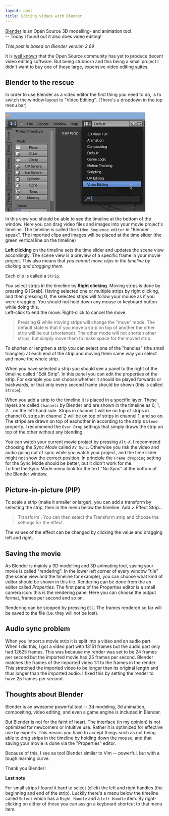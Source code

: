 ```yaml
---
layout: post
title: Editing videos with Blender
---
```

[Blender] is an Open Source 3D modelling- and animation tool.  
-- Today I found out it also does video editing!

[Blender]: https://blender.org

_This post is based on Blender version 2.69_

It is [well known](https://www.youtube.com/watch?v=Sh-cnaJoGCw&t=28m50s) that the
Open Source community has yet to produce decent video editing software.  But
being stubborn and this being a small project I didn't want to buy one of those
large, expensive video editing suites.

[kdenlive]: https://www.kdenlive.org/
[Openshot]: https://www.openshotvideo.com/

Blender to the rescue
---------------------
In order to use Blender as a video editor the first thing you need to do, is to
switch the window layout to "Video Editing". (There's a dropdown in the top menu
bar)

<a href="img/blender-screenshot-full.png">
<img alt="Screenshot of Blenders window layout menu" src="img/blender-screenshot-cropped.png" style="display:block; float:none">
</a>

In this view you should be able to see the timeline at the bottom of the window.
Here you can drag video files and images into your movie project's timeline. The
timeline is called the `Video Sequence editor` in "Blender speak".
The imported clips and images will be placed at the time slider (the green
vertical line on the timeline)

**Left clicking** on the timeline sets the time slider and updates the scene
view accordingly. The scene view is a preview of a specific frame in your
movie project. This also means that _you cannot move clips in the timeline by
clicking and dragging them_.

Each clip is called a `Strip`.

You select strips in the timeline by **Right clicking**.
Moving strips is done by pressing **G** [Grab]. Having selected one or multiple
strips by right clicking, and then pressing G, the selected strips will follow your
mouse as if you were dragging. You should not hold down any mouse or keyboard
button while doing this.  
Left-click to end the move. Right-click to cancel the move.

> Pressing **G** while moving strips will change the "move" mode. The default
> state is that if you move a strip on top of another the other strip will be cut
> (shortened).  The other mode will not shorten other strips, but simply move
> them to make space for the moved strip.

To shorten or lengthen a strip you can select one of the "handles" (the small
triangles) at each end of the strip and moving them same way you select and
move the whole strip.

When you have selected a strip you should see a panel to the right of the
timeline called "Edit Strip". In this panel you can edit the properties of the
strip. For example you can choose whether it should be played forwards or
backwards, or that only every second frame should be shown (this is called
`Strobe`).

When you add a strip to the timeline it is placed in a specific layer.  These
layers are called `Channels` by Blender and are shown in the timeline as 0, 1,
2... on the left-hand side. Strips in channel 1 will
be on top of strips in channel 0, strips in channel 2 will be on top of
strips in channel 1, and so on.  The strips are drawn on top of eachother
in according to the strip's `blend` property. I recommend the `Over Drop`
settings that simply draws the strip on top of the other without any blending.

You can watch your current movie project by pressing `Alt-A`. I recommend
choosing the _Sync Mode_ called `AV Sync`. Otherwise you risk the video and
audio going out of sync while you watch your project, and the time slider might
not show the correct position. In principle the `Frame dropping` setting for the
Sync Mode should be better, but it didn't work for me.  
To find the Sync Mode menu look for the text "No Sync" at the bottom of the
Blender window.

Picture-in-picture (PIP)
------------------------
To scale a strip (make it smaller or larger), you can add a transform by
selecting the strip, then in the menu below the timeline `Add > Effect Strip...
> Transform`.  You can then select the Transform strip and choose the settings
for the effect.

The values of the effect can be changed by clicking the value and dragging left
and right.

Saving the movie
----------------
As Blender is mainly a 3D modelling and 3D animating tool, saving your movie is
called "rendering".  In the lower left corner of every window "tile" (the scene
view and the timeline for example), you can choose what kind of editor should be
shown in this tile. Rendering can be done from the an editor called _Properties_.
The first pane of the Properties editor is a small camera icon: this is the
rendering pane.  Here you can choose the output format, frames per second and so
on.

Rendering can be stopped by pressing `ESC`. The frames rendered so far will be
saved to the file (i.e. they will not be lost).

Audio sync problem
------------------
When you import a movie strip it is split into a video and an audio part. When
I did this, I got a video part with 13151 frames but the audio part only had
12625 frames. This was because my render was set to be 24 frames per second but
the imported movie had 25 frames per second. Blender matches the frames of the
imported video 1:1 to the frames in the render. This stretched the
imported video to be longer than its original length and thus longer than the
imported audio. I fixed this by setting the render to have 25 frames per second.

Thoughts about Blender
----------------------
Blender is an awesome powerful tool -- 3d modeling, 3d animation, compositing,
video editing, and even a game engine is included in Blender.

But Blender is not for the faint of heart. The interface (in my opinion) is not
optimized for newcomers or intuitive use. Rather it is optimized for effective
use by experts. This means you have to accept things such as not being able to
drag strips in the timeline by holding down the mouse, and that saving
your movie is done via the "Properties" editor.

Because of this, I see as tool Blender similar to Vim -- powerful, but with a
tough learning curve.

Thank you Blender!

**Last note**

For small strips I found it hard to select (click) the left and right handles
(the beginning and end of the strip). Luckily there's a menu below the timeline
called `Select` which has a `Right Handle` and a `Left Handle` item. By
right-clicking on either of those you can assign a keyboard shortcut to that
menu item.
